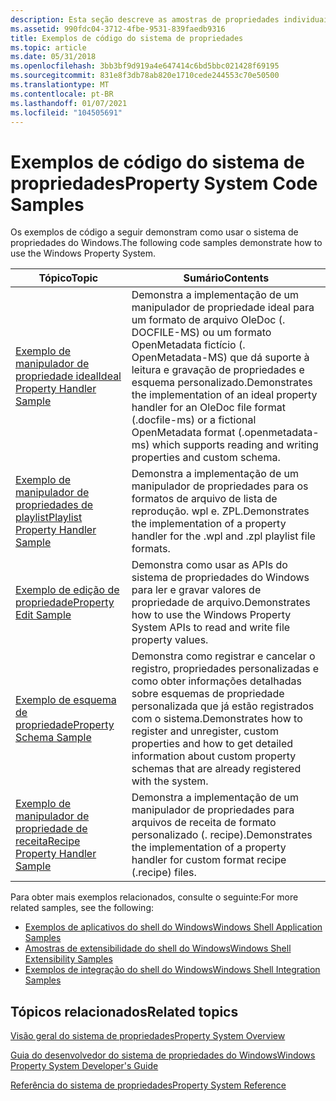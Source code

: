 ```yaml
---
description: Esta seção descreve as amostras de propriedades individuais incluídas no SDK (Software Development Kit) do Windows e, na maioria dos casos, podem ser baixadas na Galeria de códigos do MSDN.
ms.assetid: 990fdc04-3712-4fbe-9531-839faedb9316
title: Exemplos de código do sistema de propriedades
ms.topic: article
ms.date: 05/31/2018
ms.openlocfilehash: 3bb3bf9d919a4e647414c6bd5bbc021428f69195
ms.sourcegitcommit: 831e8f3db78ab820e1710cede244553c70e50500
ms.translationtype: MT
ms.contentlocale: pt-BR
ms.lasthandoff: 01/07/2021
ms.locfileid: "104505691"
---
```

# <a name="property-system-code-samples"></a><span data-ttu-id="4f4b3-103">Exemplos de código do sistema de propriedades</span><span class="sxs-lookup"><span data-stu-id="4f4b3-103">Property System Code Samples</span></span>

<span data-ttu-id="4f4b3-104">Os exemplos de código a seguir demonstram como usar o sistema de propriedades do Windows.</span><span class="sxs-lookup"><span data-stu-id="4f4b3-104">The following code samples demonstrate how to use the Windows Property System.</span></span>

| <span data-ttu-id="4f4b3-105">Tópico</span><span class="sxs-lookup"><span data-stu-id="4f4b3-105">Topic</span></span>            | <span data-ttu-id="4f4b3-106">Sumário</span><span class="sxs-lookup"><span data-stu-id="4f4b3-106">Contents</span></span>                     |
|-------------------|---------------------------------------------------|
| [<span data-ttu-id="4f4b3-107">Exemplo de manipulador de propriedade ideal</span><span class="sxs-lookup"><span data-stu-id="4f4b3-107">Ideal Property Handler Sample</span></span>](https://github.com/microsoft/Windows-classic-samples/tree/master/Samples/Win7Samples/winui/shell/appshellintegration/IdealPropertyHandler)         | <span data-ttu-id="4f4b3-108">Demonstra a implementação de um manipulador de propriedade ideal para um formato de arquivo OleDoc (. DOCFILE-MS) ou um formato OpenMetadata fictício (. OpenMetadata-MS) que dá suporte à leitura e gravação de propriedades e esquema personalizado.</span><span class="sxs-lookup"><span data-stu-id="4f4b3-108">Demonstrates the implementation of an ideal property handler for an OleDoc file format (.docfile-ms) or a fictional OpenMetadata format (.openmetadata-ms) which supports reading and writing properties and custom schema.</span></span> |
| [<span data-ttu-id="4f4b3-109">Exemplo de manipulador de propriedades de playlist</span><span class="sxs-lookup"><span data-stu-id="4f4b3-109">Playlist Property Handler Sample</span></span>](https://github.com/microsoft/Windows-classic-samples/tree/master/Samples/Win7Samples/winui/shell/appshellintegration/PlaylistPropertyHandler)   | <span data-ttu-id="4f4b3-110">Demonstra a implementação de um manipulador de propriedades para os formatos de arquivo de lista de reprodução. wpl e. ZPL.</span><span class="sxs-lookup"><span data-stu-id="4f4b3-110">Demonstrates the implementation of a property handler for the .wpl and .zpl playlist file formats.</span></span>                                                                                                                          |
| [<span data-ttu-id="4f4b3-111">Exemplo de edição de propriedade</span><span class="sxs-lookup"><span data-stu-id="4f4b3-111">Property Edit Sample</span></span>](https://github.com/microsoft/Windows-classic-samples/tree/master/Samples/Win7Samples/winui/shell/appplatform/PropertyEdit)                          | <span data-ttu-id="4f4b3-112">Demonstra como usar as APIs do sistema de propriedades do Windows para ler e gravar valores de propriedade de arquivo.</span><span class="sxs-lookup"><span data-stu-id="4f4b3-112">Demonstrates how to use the Windows Property System APIs to read and write file property values.</span></span>                                                                                                                            |
| [<span data-ttu-id="4f4b3-113">Exemplo de esquema de propriedade</span><span class="sxs-lookup"><span data-stu-id="4f4b3-113">Property Schema Sample</span></span>](https://github.com/microsoft/Windows-classic-samples/tree/master/Samples/Win7Samples/winui/shell/appplatform/propertyschemas)                      | <span data-ttu-id="4f4b3-114">Demonstra como registrar e cancelar o registro, propriedades personalizadas e como obter informações detalhadas sobre esquemas de propriedade personalizada que já estão registrados com o sistema.</span><span class="sxs-lookup"><span data-stu-id="4f4b3-114">Demonstrates how to register and unregister, custom properties and how to get detailed information about custom property schemas that are already registered with the system.</span></span>                                               |
| [<span data-ttu-id="4f4b3-115">Exemplo de manipulador de propriedade de receita</span><span class="sxs-lookup"><span data-stu-id="4f4b3-115">Recipe Property Handler Sample</span></span>](https://github.com/microsoft/Windows-classic-samples/tree/master/Samples/Win7Samples/winui/shell/appshellintegration/RecipePropertyHandler) | <span data-ttu-id="4f4b3-116">Demonstra a implementação de um manipulador de propriedades para arquivos de receita de formato personalizado (. recipe).</span><span class="sxs-lookup"><span data-stu-id="4f4b3-116">Demonstrates the implementation of a property handler for custom format recipe (.recipe) files.</span></span>                                                                                                                             |

<span data-ttu-id="4f4b3-117">Para obter mais exemplos relacionados, consulte o seguinte:</span><span class="sxs-lookup"><span data-stu-id="4f4b3-117">For more related samples, see the following:</span></span>

-   [<span data-ttu-id="4f4b3-118">Exemplos de aplicativos do shell do Windows</span><span class="sxs-lookup"><span data-stu-id="4f4b3-118">Windows Shell Application Samples</span></span>](https://github.com/microsoft/Windows-classic-samples/tree/master/Samples/Win7Samples/winui/shell/appplatform)
-   [<span data-ttu-id="4f4b3-119">Amostras de extensibilidade do shell do Windows</span><span class="sxs-lookup"><span data-stu-id="4f4b3-119">Windows Shell Extensibility Samples</span></span>](https://github.com/microsoft/Windows-classic-samples/tree/master/Samples/Win7Samples/winui/shell/shellextensibility)
-   [<span data-ttu-id="4f4b3-120">Exemplos de integração do shell do Windows</span><span class="sxs-lookup"><span data-stu-id="4f4b3-120">Windows Shell Integration Samples</span></span>](https://github.com/microsoft/Windows-classic-samples/tree/master/Samples/Win7Samples/winui/shell/appshellintegration)

 

## <a name="related-topics"></a><span data-ttu-id="4f4b3-121">Tópicos relacionados</span><span class="sxs-lookup"><span data-stu-id="4f4b3-121">Related topics</span></span>

<dl> <dt>

[<span data-ttu-id="4f4b3-122">Visão geral do sistema de propriedades</span><span class="sxs-lookup"><span data-stu-id="4f4b3-122">Property System Overview</span></span>](property-system-overview.md)
</dt> <dt>

[<span data-ttu-id="4f4b3-123">Guia do desenvolvedor do sistema de propriedades do Windows</span><span class="sxs-lookup"><span data-stu-id="4f4b3-123">Windows Property System Developer's Guide</span></span>](property-system-developer-s-guide.md)
</dt> <dt>

[<span data-ttu-id="4f4b3-124">Referência do sistema de propriedades</span><span class="sxs-lookup"><span data-stu-id="4f4b3-124">Property System Reference</span></span>](property-system-reference.md)
</dt> </dl>

 

 



